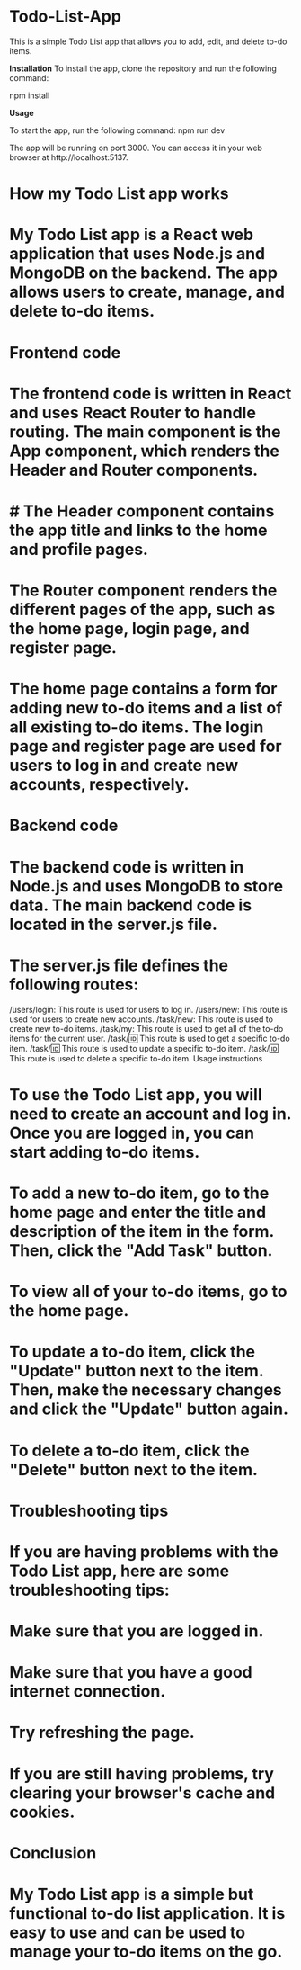 # Todo-List-App
This is a simple Todo List app that allows you to add, edit, and delete to-do items.

**Installation**
To install the app, clone the repository and run the following command:

npm install

**Usage**

To start the app, run the following command:
npm run dev

The app will be running on port 3000. You can access it in your web browser at http://localhost:5137.


# How my Todo List app works

# My Todo List app is a React web application that uses Node.js and MongoDB on the backend. The app allows users to create, manage, and delete to-do items.

# Frontend code

# The frontend code is written in React and uses React Router to handle routing. The main component is the App component, which renders the Header and Router components.

# # The Header component contains the app title and links to the home and profile pages.

# The Router component renders the different pages of the app, such as the home page, login page, and register page.

# The home page contains a form for adding new to-do items and a list of all existing to-do items. The login page and register page are used for users to log in and create new accounts, respectively.

# Backend code

# The backend code is written in Node.js and uses MongoDB to store data. The main backend code is located in the server.js file.

# The server.js file defines the following routes:

/users/login: This route is used for users to log in.
/users/new: This route is used for users to create new accounts.
/task/new: This route is used to create new to-do items.
/task/my: This route is used to get all of the to-do items for the current user.
/task/:id: This route is used to get a specific to-do item.
/task/:id: This route is used to update a specific to-do item.
/task/:id: This route is used to delete a specific to-do item.
Usage instructions

# To use the Todo List app, you will need to create an account and log in. Once you are logged in, you can start adding to-do items.

# To add a new to-do item, go to the home page and enter the title and description of the item in the form. Then, click the "Add Task" button.

# To view all of your to-do items, go to the home page.

# To update a to-do item, click the "Update" button next to the item. Then, make the necessary changes and click the "Update" button again.

# To delete a to-do item, click the "Delete" button next to the item.

# Troubleshooting tips

# If you are having problems with the Todo List app, here are some troubleshooting tips:

# Make sure that you are logged in.

# Make sure that you have a good internet connection.

# Try refreshing the page.

# If you are still having problems, try clearing your browser's cache and cookies.

# Conclusion

# My Todo List app is a simple but functional to-do list application. It is easy to use and can be used to manage your to-do items on the go.
